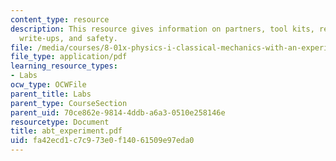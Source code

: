 ```yaml
---
content_type: resource
description: This resource gives information on partners, tool kits, red boxes, experiment
  write-ups, and safety.
file: /media/courses/8-01x-physics-i-classical-mechanics-with-an-experimental-focus-fall-2002/fa42ecd1c7c973e0f14061509e97eda0_abt_experiment.pdf
file_type: application/pdf
learning_resource_types:
- Labs
ocw_type: OCWFile
parent_title: Labs
parent_type: CourseSection
parent_uid: 70ce862e-9814-4ddb-a6a3-0510e258146e
resourcetype: Document
title: abt_experiment.pdf
uid: fa42ecd1-c7c9-73e0-f140-61509e97eda0
---
```

